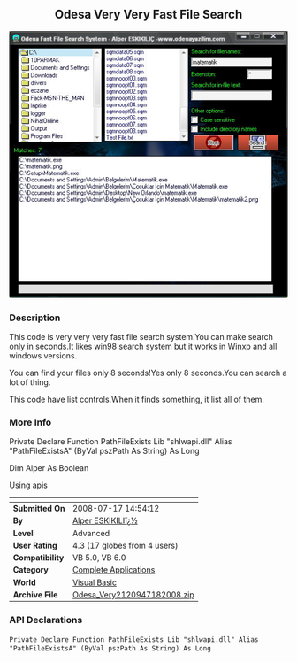 ﻿<div align="center">

## Odesa Very Very Fast File Search

<img src="PIC200871844526303.jpg">
</div>

### Description

This code is very very very fast file search system.You can make search only in seconds.It likes win98 search system but it works in Winxp and all windows versions.

You can find your files only 8 seconds!Yes only 8 seconds.You can search a lot of thing.

This code have list controls.When it finds something, it list all of them.
 
### More Info
 
Private Declare Function PathFileExists Lib "shlwapi.dll" Alias "PathFileExistsA" (ByVal pszPath As String) As Long

Dim Alper As Boolean

Using apis


<span>             |<span>
---                |---
**Submitted On**   |2008-07-17 14:54:12
**By**             |[Alper ESKIKILIï¿½](https://github.com/Planet-Source-Code/PSCIndex/blob/master/ByAuthor/alper-eskikili.md)
**Level**          |Advanced
**User Rating**    |4.3 (17 globes from 4 users)
**Compatibility**  |VB 5\.0, VB 6\.0
**Category**       |[Complete Applications](https://github.com/Planet-Source-Code/PSCIndex/blob/master/ByCategory/complete-applications__1-27.md)
**World**          |[Visual Basic](https://github.com/Planet-Source-Code/PSCIndex/blob/master/ByWorld/visual-basic.md)
**Archive File**   |[Odesa\_Very2120947182008\.zip](https://github.com/Planet-Source-Code/alper-eskikili-odesa-very-very-fast-file-search__1-70847/archive/master.zip)

### API Declarations

```
Private Declare Function PathFileExists Lib "shlwapi.dll" Alias "PathFileExistsA" (ByVal pszPath As String) As Long
```





